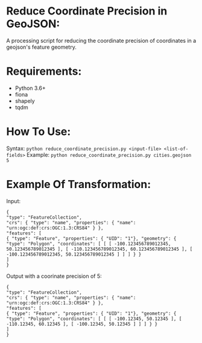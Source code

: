 # Reduce Coordinate Precision in GeoJSON:
A processing script for reducing the coordinate precision of coordinates in a geojson's feature geometry. 

# Requirements:

* Python 3.6+
* fiona
* shapely
* tqdm 

# How To Use:
Syntax: `python reduce_coordinate_precision.py <input-file> <list-of-fields>`
Example: `python reduce_coordinate_precision.py cities.geojson 5`

# Example Of Transformation:

Input:
```
{
"type": "FeatureCollection",
"crs": { "type": "name", "properties": { "name": "urn:ogc:def:crs:OGC:1.3:CRS84" } },
"features": [
{ "type": "Feature", "properties": { "UID": "1"}, "geometry": { "type": "Polygon", "coordinates": [ [ [ -100.123456789012345, 50.123456789012345 ], [ -110.123456789012345, 60.123456789012345 ], [ -100.123456789012345, 50.123456789012345 ] ] ] } }
]
}
```

Output with a coorinate precision of 5:
```
{
"type": "FeatureCollection",
"crs": { "type": "name", "properties": { "name": "urn:ogc:def:crs:OGC:1.3:CRS84" } },
"features": [
{ "type": "Feature", "properties": { "UID": "1"}, "geometry": { "type": "Polygon", "coordinates": [ [ [ -100.12345, 50.12345 ], [ -110.12345, 60.12345 ], [ -100.12345, 50.12345 ] ] ] } }
]
}
```

